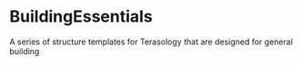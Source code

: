 # BuildingEssentials
A series of structure templates for Terasology that are designed for general building
